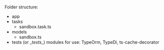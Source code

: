 Folder structure:
* app
* tasks
  * sandbox.task.ts
* models
  * sandbox.ts
* tests (or \__tests__)
modules for use: TypeOrm, TypeDi, ts-cache-decorator
